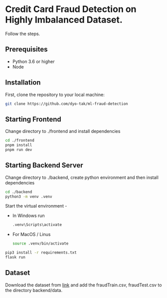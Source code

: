 # Credit Card Fraud Detection on Highly Imbalanced Dataset.

Follow the steps.

## Prerequisites

- Python 3.6 or higher
- Node

## Installation

First, clone the repository to your local machine:

```bash
git clone https://github.com/dyo-tak/ml-fraud-detection
```

## Starting Frontend

Change directory to ./frontend and install dependencies 

```bash
cd ./frontend
pnpm install
pnpm run dev
```

## Starting Backend Server

Change directory to ./backend, create python environment and then install dependencies 

```bash
cd ./backend
python3 -m venv .venv
```
Start the virtual environment -

- In Windows run
  ```bash
  .venv\Scripts\activate
  ```

- For MacOS / Linus
  ```bash
  source .venv/bin/activate
  ```


```bash
pip3 install -r requirements.txt
flask run
```

## Dataset

Download the dataset from [link](https://www.kaggle.com/datasets/kartik2112/fraud-detection) and add the fraudTrain.csv, fraudTest.csv to the directory backend/data.
